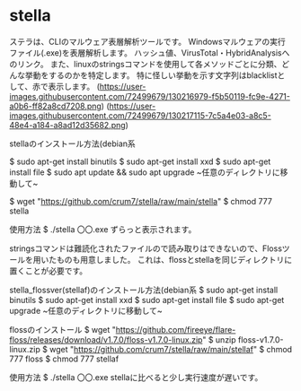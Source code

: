  
# stella
 
ステラは、CLIのマルウェア表層解析ツールです。
Windowsマルウェアの実行ファイル(.exe)を表層解析します。
ハッシュ値、VirusTotal・HybridAnalysisへのリンク。
また、linuxのstringsコマンドを使用して各メソッドごとに分類、どんな挙動をするのかを特定します。
特に怪しい挙動を示す文字列はblacklistとして、赤で表示します。
(https://user-images.githubusercontent.com/72499679/130216979-f5b50119-fc9e-4271-a0b6-ff82a8cd7208.png)
(https://user-images.githubusercontent.com/72499679/130217115-7c5a4e03-a8c5-48e4-a184-a8ad12d35682.png)
 
 
stellaのインストール方法(debian系

$ sudo apt-get install binutils
$ sudo apt-get install xxd
$ sudo apt-get install file
$ sudo apt update && sudo apt upgrade
~任意のディレクトリに移動して~
 
$ wget "https://github.com/crum7/stella/raw/main/stella"
$ chmod 777 stella
 
使用方法
$ ./stella 〇〇.exe
ずらっと表示されます。


 
stringsコマンドは難読化されたファイルので読み取りはできないので、Flossツールを用いたものも用意しました。
これは、flossとstellaを同じディレクトリに置くことが必要です。
 
stella_flossver(stellaf)のインストール方法(debian系
$ sudo apt-get install binutils
$ sudo apt-get install xxd
$ sudo apt-get install file
$ sudo apt-get upgrade
~任意のディレクトリに移動して~
 
flossのインストール
$ wget "https://github.com/fireeye/flare-floss/releases/download/v1.7.0/floss-v1.7.0-linux.zip"
$ unzip floss-v1.7.0-linux.zip
$ wget "https://github.com/crum7/stella/raw/main/stellaf"
$ chmod 777 floss
$ chmod 777 stellaf

使用方法
$ ./stella 〇〇.exe
stellaに比べると少し実行速度が遅いです。



